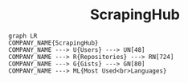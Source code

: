 <h1 align="center">ScrapingHub</h1>

```mermaid
graph LR
COMPANY_NAME{ScrapingHub}
COMPANY_NAME ---> U{Users} ---> UN[48]
COMPANY_NAME ---> R{Repositories} ---> RN[724]
COMPANY_NAME ---> G{Gists} ---> GN[80]
COMPANY_NAME ---> ML{Most Used<br>Languages}
```
